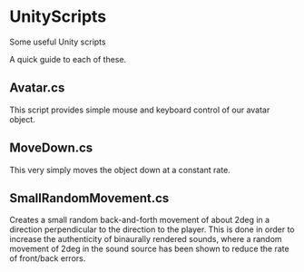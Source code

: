 # UnityScripts
Some useful Unity scripts

A quick guide to each of these.


## Avatar.cs  

This script provides simple mouse and keyboard control of our avatar object.

## MoveDown.cs

This very simply moves the object down at a constant rate.

## SmallRandomMovement.cs

Creates a small random back-and-forth movement of about 2deg in a direction perpendicular to the direction to the player. This is done in order to increase the authenticity of binaurally rendered sounds, where a random movement of 2deg in the sound source has been shown to reduce the rate of front/back errors.


